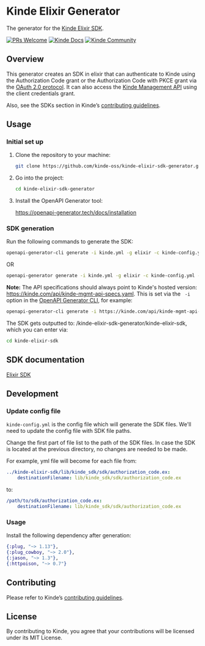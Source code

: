 # Kinde Elixir Generator

The generator for the [Kinde Elixir SDK](https://github.com/kinde-oss/kinde-elixir-sdk).

[![PRs Welcome](https://img.shields.io/badge/PRs-welcome-brightgreen.svg?style=flat-square)](https://makeapullrequest.com) [![Kinde Docs](https://img.shields.io/badge/Kinde-Docs-eee?style=flat-square)](https://kinde.com/docs/developer-tools) [![Kinde Community](https://img.shields.io/badge/Kinde-Community-eee?style=flat-square)](https://thekindecommunity.slack.com)

## Overview

This generator creates an SDK in elixir that can authenticate to Kinde using the Authorization Code grant or the Authorization Code with PKCE grant via the [OAuth 2.0 protocol](https://oauth.net/2/). It can also access the [Kinde Management API](https://kinde.com/api/docs/#kinde-management-api) using the client credentials grant.

Also, see the SDKs section in Kinde’s [contributing guidelines](https://github.com/kinde-oss/.github/blob/main/.github/CONTRIBUTING.md).

## Usage
### Initial set up

1. Clone the repository to your machine:

   ```bash
   git clone https://github.com/kinde-oss/kinde-elixir-sdk-generator.git
   ```

2. Go into the project:

   ```bash
   cd kinde-elixir-sdk-generator
   ```

3. Install the OpenAPI Generator tool:

   https://openapi-generator.tech/docs/installation

### SDK generation

Run the following commands to generate the SDK:

```bash
openapi-generator-cli generate -i kinde.yml -g elixir -c kinde-config.yml -o kinde-elixir-sdk --skip-validate-spec
```

OR

```bash
openapi-generator generate -i kinde.yml -g elixir -c kinde-config.yml -o kinde-elixir-sdk --skip-validate-spec
```

**Note:** The API specifications should always point to Kinde's hosted version: https://kinde.com/api/kinde-mgmt-api-specs.yaml. This is set via the ` -i` option in the [OpenAPI Generator CLI](https://openapi-generator.tech/docs/usage/), for example:

```bash
openapi-generator-cli generate -i https://kinde.com/api/kinde-mgmt-api-specs.yaml
```

The SDK gets outputted to: /kinde-elixir-sdk-generator/kinde-elixir-sdk, which you can enter via:

```bash
cd kinde-elixir-sdk
```

## SDK documentation

[Elixir SDK](https://kinde.com/docs/developer-tools/elixir-sdk)

## Development

### Update config file
`kinde-config.yml` is the config file which will generate the SDK files. We'll need to update the config file with SDK file paths.

Change the first part of file list to the path of the SDK files. In case the SDK is located at the previous directory, no changes are needed to be made.

For example, yml file will become for each file from:
```yml
../kinde-elixir-sdk/lib/kinde_sdk/sdk/authorization_code.ex:
    destinationFilename: lib/kinde_sdk/sdk/authorization_code.ex
```
to:
```yml
/path/to/sdk/authorization_code.ex:
    destinationFilename: lib/kinde_sdk/sdk/authorization_code.ex
```

### Usage

Install the following dependency after generation:

```elixir
{:plug, "~> 1.13"},
{:plug_cowboy, "~> 2.0"},
{:jason, "~> 1.3"},
{:httpoison, "~> 0.7"}
```

## Contributing

Please refer to Kinde’s [contributing guidelines](https://github.com/kinde-oss/.github/blob/489e2ca9c3307c2b2e098a885e22f2239116394a/CONTRIBUTING.md).

## License

By contributing to Kinde, you agree that your contributions will be licensed under its MIT License.
